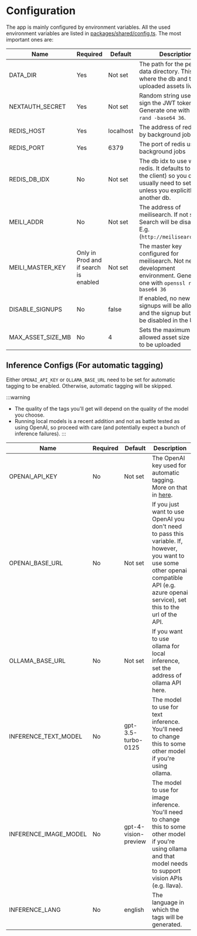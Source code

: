 # Configuration

The app is mainly configured by environment variables. All the used environment variables are listed in [packages/shared/config.ts](https://github.com/MohamedBassem/hoarder-app/blob/main/packages/shared/config.ts). The most important ones are:

| Name              | Required                              | Default   | Description                                                                                                                               |
| ----------------- | ------------------------------------- | --------- | ----------------------------------------------------------------------------------------------------------------------------------------- |
| DATA_DIR          | Yes                                   | Not set   | The path for the persistent data directory. This is where the db and the uploaded assets live.                                            |
| NEXTAUTH_SECRET   | Yes                                   | Not set   | Random string used to sign the JWT tokens. Generate one with `openssl rand -base64 36`.                                                   |
| REDIS_HOST        | Yes                                   | localhost | The address of redis used by background jobs                                                                                              |
| REDIS_PORT        | Yes                                   | 6379      | The port of redis used by background jobs                                                                                                 |
| REDIS_DB_IDX      | No                                    | Not set   | The db idx to use with redis. It defaults to 0 (in the client) so you don't usually need to set it unless you explicitly want another db. |
| MEILI_ADDR        | No                                    | Not set   | The address of meilisearch. If not set, Search will be disabled. E.g. (`http://meilisearch:7700`)                                         |
| MEILI_MASTER_KEY  | Only in Prod and if search is enabled | Not set   | The master key configured for meilisearch. Not needed in development environment. Generate one with `openssl rand -base64 36`             |
| DISABLE_SIGNUPS   | No                                    | false     | If enabled, no new signups will be allowed and the signup button will be disabled in the UI                                               |
| MAX_ASSET_SIZE_MB | No                                    | 4         | Sets the maximum allowed asset size (in MB) to be uploaded                                                                                |

## Inference Configs (For automatic tagging)

Either `OPENAI_API_KEY` or `OLLAMA_BASE_URL` need to be set for automatic tagging to be enabled. Otherwise, automatic tagging will be skipped.

:::warning

- The quality of the tags you'll get will depend on the quality of the model you choose.
- Running local models is a recent addition and not as battle tested as using OpenAI, so proceed with care (and potentially expect a bunch of inference failures).
  :::

| Name                  | Required | Default              | Description                                                                                                                                                                                     |
| --------------------- | -------- | -------------------- | ----------------------------------------------------------------------------------------------------------------------------------------------------------------------------------------------- |
| OPENAI_API_KEY        | No       | Not set              | The OpenAI key used for automatic tagging. More on that in [here](/openai).                                                                                                                     |
| OPENAI_BASE_URL       | No       | Not set              | If you just want to use OpenAI you don't need to pass this variable. If, however, you want to use some other openai compatible API (e.g. azure openai service), set this to the url of the API. |
| OLLAMA_BASE_URL       | No       | Not set              | If you want to use ollama for local inference, set the address of ollama API here.                                                                                                              |
| INFERENCE_TEXT_MODEL  | No       | gpt-3.5-turbo-0125   | The model to use for text inference. You'll need to change this to some other model if you're using ollama.                                                                                     |
| INFERENCE_IMAGE_MODEL | No       | gpt-4-vision-preview | The model to use for image inference. You'll need to change this to some other model if you're using ollama and that model needs to support vision APIs (e.g. llava).                           |
| INFERENCE_LANG        | No       | english              | The language in which the tags will be generated.                                                                                                                                               |
